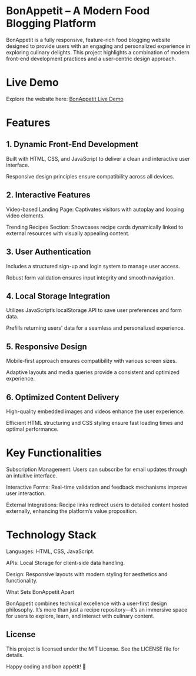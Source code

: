 # BonAppetit – A Modern Food Blogging Platform

BonAppetit is a fully responsive, feature-rich food blogging website designed to provide users with an engaging and personalized experience in exploring culinary delights. This project highlights a combination of modern front-end development practices and a user-centric design approach.

# Live Demo

Explore the website here: [BonAppetit Live Demo](http://127.0.0.1:5500/index.html)

# Features

## 1. Dynamic Front-End Development

Built with HTML, CSS, and JavaScript to deliver a clean and interactive user interface.

Responsive design principles ensure compatibility across all devices.

## 2. Interactive Features

Video-based Landing Page: Captivates visitors with autoplay and looping video elements.

Trending Recipes Section: Showcases recipe cards dynamically linked to external resources with visually appealing content.

## 3. User Authentication

Includes a structured sign-up and login system to manage user access.

Robust form validation ensures input integrity and smooth navigation.

## 4. Local Storage Integration

Utilizes JavaScript’s localStorage API to save user preferences and form data.

Prefills returning users' data for a seamless and personalized experience.

## 5. Responsive Design

Mobile-first approach ensures compatibility with various screen sizes.

Adaptive layouts and media queries provide a consistent and optimized experience.

## 6. Optimized Content Delivery

High-quality embedded images and videos enhance the user experience.

Efficient HTML structuring and CSS styling ensure fast loading times and optimal performance.

# Key Functionalities

Subscription Management: Users can subscribe for email updates through an intuitive interface.

Interactive Forms: Real-time validation and feedback mechanisms improve user interaction.

External Integrations: Recipe links redirect users to detailed content hosted externally, enhancing the platform’s value proposition.

# Technology Stack

Languages: HTML, CSS, JavaScript.

APIs: Local Storage for client-side data handling.

Design: Responsive layouts with modern styling for aesthetics and functionality.

What Sets BonAppetit Apart

BonAppetit combines technical excellence with a user-first design philosophy. It’s more than just a recipe repository—it’s an immersive space for users to explore, learn, and interact with culinary content.

## License

This project is licensed under the MIT License. See the LICENSE file for details.

Happy coding and bon appétit! 🍴
